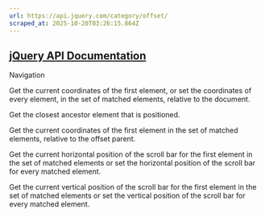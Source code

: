```yaml
---
url: https://api.jquery.com/category/offset/
scraped_at: 2025-10-20T03:26:15.864Z
---
```


## [jQuery API Documentation](https://jquery.com/ "jQuery API Documentation")

Navigation

Get the current coordinates of the first element, or set the coordinates of every element, in the set of matched elements, relative to the document.

Get the closest ancestor element that is positioned.

Get the current coordinates of the first element in the set of matched elements, relative to the offset parent.

Get the current horizontal position of the scroll bar for the first element in the set of matched elements or set the horizontal position of the scroll bar for every matched element.

Get the current vertical position of the scroll bar for the first element in the set of matched elements or set the vertical position of the scroll bar for every matched element.